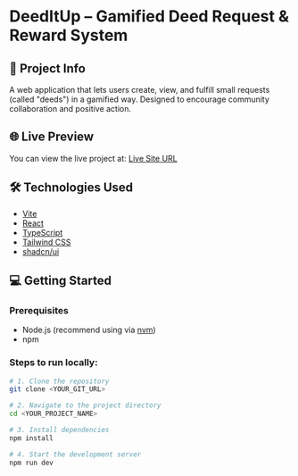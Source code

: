 # DeedItUp – Gamified Deed Request & Reward System

## 🚀 Project Info

A web application that lets users create, view, and fulfill small requests (called "deeds") in a gamified way. Designed to encourage community collaboration and positive action.

## 🌐 Live Preview

You can view the live project at: [Live Site URL](https://deeditup.vercel.app/)

## 🛠️ Technologies Used

- [Vite](https://vitejs.dev/)
- [React](https://react.dev/)
- [TypeScript](https://www.typescriptlang.org/)
- [Tailwind CSS](https://tailwindcss.com/)
- [shadcn/ui](https://ui.shadcn.dev/)

## 💻 Getting Started

### Prerequisites

- Node.js (recommend using via [nvm](https://github.com/nvm-sh/nvm))
- npm

### Steps to run locally:

```bash
# 1. Clone the repository
git clone <YOUR_GIT_URL>

# 2. Navigate to the project directory
cd <YOUR_PROJECT_NAME>

# 3. Install dependencies
npm install

# 4. Start the development server
npm run dev
